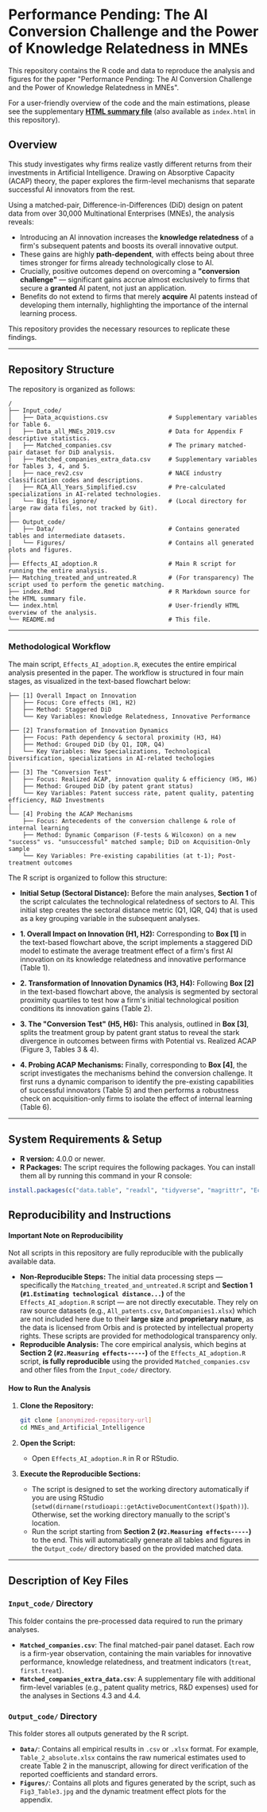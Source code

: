 # Performance Pending: The AI Conversion Challenge and the Power of Knowledge Relatedness in MNEs

This repository contains the R code and data to reproduce the analysis and figures for the paper "Performance Pending: The AI Conversion Challenge and the Power of Knowledge Relatedness in MNEs".

For a user-friendly overview of the code and the main estimations, please see the supplementary **[HTML summary file](https://relatedness-in-mnes.netlify.app/)** (also available as `index.html` in this repository).

## Overview

This study investigates why firms realize vastly different returns from their investments in Artificial Intelligence. Drawing on Absorptive Capacity (ACAP) theory, the paper explores the firm-level mechanisms that separate successful AI innovators from the rest.

Using a matched-pair, Difference-in-Differences (DiD) design on patent data from over 30,000 Multinational Enterprises (MNEs), the analysis reveals:
* Introducing an AI innovation increases the **knowledge relatedness** of a firm's subsequent patents and boosts its overall innovative output.
* These gains are highly **path-dependent**, with effects being about three times stronger for firms already technologically close to AI.
* Crucially, positive outcomes depend on overcoming a **"conversion challenge"** — significant gains accrue almost exclusively to firms that secure a **granted** AI patent, not just an application.
* Benefits do not extend to firms that merely **acquire** AI patents instead of developing them internally, highlighting the importance of the internal learning process.

This repository provides the necessary resources to replicate these findings.

---

## Repository Structure

The repository is organized as follows:

```
/
├── Input_code/
│   ├── Data_acquistions.csv                 # Supplementary variables for Table 6.
│   ├── Data_all_MNEs_2019.csv               # Data for Appendix F descriptive statistics.
│   ├── Matched_companies.csv                # The primary matched-pair dataset for DiD analysis.
│   ├── Matched_companies_extra_data.csv     # Supplementary variables for Tables 3, 4, and 5.
│   ├── nace_rev2.csv                        # NACE industry classification codes and descriptions.
│   ├── RCA_All_Years_Simplified.csv         # Pre-calculated specializations in AI-related technologies.
│   └── Big_files_ignore/                    # (Local directory for large raw data files, not tracked by Git).
│
├── Output_code/
│   ├── Data/                                # Contains generated tables and intermediate datasets.
│   └── Figures/                             # Contains all generated plots and figures.
│
├── Effects_AI_adoption.R                    # Main R script for running the entire analysis.
├── Matching_treated_and_untreated.R         # (For transparency) The script used to perform the genetic matching.
├── index.Rmd                                # R Markdown source for the HTML summary file.
└── index.html                               # User-friendly HTML overview of the analysis.
└── README.md                                # This file.
```
---

### Methodological Workflow

The main script, `Effects_AI_adoption.R`, executes the entire empirical analysis presented in the paper. The workflow is structured in four main stages, as visualized in the text-based flowchart below:

```
├── [1] Overall Impact on Innovation
│   ├── Focus: Core effects (H1, H2)
│   ├── Method: Staggered DiD
│   └── Key Variables: Knowledge Relatedness, Innovative Performance
│
├── [2] Transformation of Innovation Dynamics
│   ├── Focus: Path dependency & sectoral proximity (H3, H4)
│   ├── Method: Grouped DiD (by Q1, IQR, Q4)
│   └── Key Variables: New Specializations, Technological Diversification, specializations in AI-related techologies
│
├── [3] The "Conversion Test"
│   ├── Focus: Realized ACAP, innovation quality & efficiency (H5, H6)
│   ├── Method: Grouped DiD (by patent grant status)
│   └── Key Variables: Patent success rate, patent quality, patenting efficiency, R&D Investments
│
└── [4] Probing the ACAP Mechanisms
    ├── Focus: Antecedents of the conversion challenge & role of internal learning
    ├── Method: Dynamic Comparison (F-tests & Wilcoxon) on a new "success" vs. "unsuccessful" matched sample; DiD on Acquisition-Only sample
    └── Key Variables: Pre-existing capabilities (at t-1); Post-treatment outcomes
```

The R script is organized to follow this structure:

* **Initial Setup (Sectoral Distance):** Before the main analyses, **Section 1** of the script calculates the technological relatedness of sectors to AI. This initial step creates the sectoral distance metric (Q1, IQR, Q4) that is used as a key grouping variable in the subsequent analyses.

* **1. Overall Impact on Innovation (H1, H2):** Corresponding to **Box [1]** in the text-based flowchart above, the script implements a staggered DiD model to estimate the average treatment effect of a firm's first AI innovation on its knowledge relatedness and innovative performance (Table 1).

* **2. Transformation of Innovation Dynamics (H3, H4):** Following **Box [2]** in the text-based flowchart above, the analysis is segmented by sectoral proximity quartiles to test how a firm's initial technological position conditions its innovation gains (Table 2).

* **3. The "Conversion Test" (H5, H6):** This analysis, outlined in **Box [3]**, splits the treatment group by patent grant status to reveal the stark divergence in outcomes between firms with Potential vs. Realized ACAP (Figure 3, Tables 3 & 4).

* **4. Probing ACAP Mechanisms:** Finally, corresponding to **Box [4]**, the script investigates the mechanisms behind the conversion challenge. It first runs a dynamic comparison to identify the pre-existing capabilities of successful innovators (Table 5) and then performs a robustness check on acquisition-only firms to isolate the effect of internal learning (Table 6).

---

## System Requirements & Setup

* **R version:** 4.0.0 or newer.
* **R Packages:** The script requires the following packages. You can install them all by running this command in your R console:

```R
install.packages(c("data.table", "readxl", "tidyverse", "magrittr", "EconGeo", "psych", "Metrics", "did", "openxlsx", "zoo", "vtable", "ggcorrplot", "janitor"))
```

## Reproducibility and Instructions

#### Important Note on Reproducibility

Not all scripts in this repository are fully reproducible with the publically available data.
* **Non-Reproducible Steps:** The initial data processing steps — specifically the `Matching_treated_and_untreated.R` script and **Section 1 (`#1.Estimating technological distance...`)** of the `Effects_AI_adoption.R` script — are not directly executable. They rely on raw source datasets (e.g., `All_patents.csv`, `DataCompanies1.xlsx`) which are not included here due to their **large size** and **proprietary nature**, as the data is licensed from Orbis and is protected by intellectual property rights. These scripts are provided for methodological transparency only.
* **Reproducible Analysis:** The core empirical analysis, which begins at **Section 2 (`#2.Measuring effects-----`)** of the `Effects_AI_adoption.R` script, **is fully reproducible** using the provided `Matched_companies.csv` and other files from the `Input_code/` directory.

#### How to Run the Analysis

1.  **Clone the Repository:**
    ```bash
    git clone [anonymized-repository-url]
    cd MNEs_and_Artificial_Intelligence
    ```

2.  **Open the Script:**
    * Open `Effects_AI_adoption.R` in R or RStudio.

3.  **Execute the Reproducible Sections:**
    * The script is designed to set the working directory automatically if you are using RStudio (`setwd(dirname(rstudioapi::getActiveDocumentContext()$path))`). Otherwise, set the working directory manually to the script's location.
    * Run the script starting from **Section 2 (`#2.Measuring effects-----`)** to the end. This will automatically generate all tables and figures in the `Output_code/` directory based on the provided matched data.
---

## Description of Key Files

### `Input_code/` Directory
This folder contains the pre-processed data required to run the primary analyses.

* **`Matched_companies.csv`**: The final matched-pair panel dataset. Each row is a firm-year observation, containing the main variables for innovative performance, knowledge relatedness, and treatment indicators (`treat`, `first.treat`).
* **`Matched_companies_extra_data.csv`**: A supplementary file with additional firm-level variables (e.g., patent quality metrics, R&D expenses) used for the analyses in Sections 4.3 and 4.4.

### `Output_code/` Directory
This folder stores all outputs generated by the R script.

* **`Data/`**: Contains all empirical results in `.csv` or `.xlsx` format. For example, `Table_2_absolute.xlsx` contains the raw numerical estimates used to create Table 2 in the manuscript, allowing for direct verification of the reported coefficients and standard errors.
* **`Figures/`**: Contains all plots and figures generated by the script, such as `Fig3_Table3.jpg` and the dynamic treatment effect plots for the appendix.
